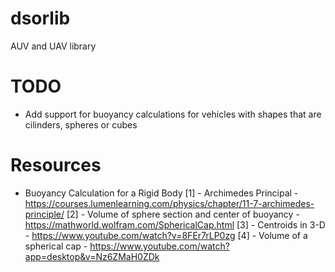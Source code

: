 # dsorlib
AUV and UAV library


# TODO
- Add support for buoyancy calculations for vehicles with shapes that are cilinders, spheres or cubes

# Resources

- Buoyancy Calculation for a Rigid Body
[1] - Archimedes Principal - https://courses.lumenlearning.com/physics/chapter/11-7-archimedes-principle/
[2] - Volume of sphere section and center of buoyancy - https://mathworld.wolfram.com/SphericalCap.html
[3] - Centroids in 3-D - https://www.youtube.com/watch?v=8FEr7rLP0zg
[4] - Volume of a spherical cap - https://www.youtube.com/watch?app=desktop&v=Nz6ZMaH0ZDk